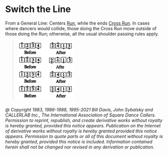
# Switch the Line

From a General Line: Centers [Run](../b2/run.md), while the ends
[Cross Run](../b2/run.md). In cases where dancers would collide, those doing the
Cross Run move outside of those doing the Run; otherwise,
all the usual shoulder passing rules apply.

> 
> ![alt](switch_the_line.png)
> 

###### @ Copyright 1983, 1986-1988, 1995-2021 Bill Davis, John Sybalsky and CALLERLAB Inc., The International Association of Square Dance Callers. Permission to reprint, republish, and create derivative works without royalty is hereby granted, provided this notice appears. Publication on the Internet of derivative works without royalty is hereby granted provided this notice appears. Permission to quote parts or all of this document without royalty is hereby granted, provided this notice is included. Information contained herein shall not be changed nor revised in any derivation or publication.
